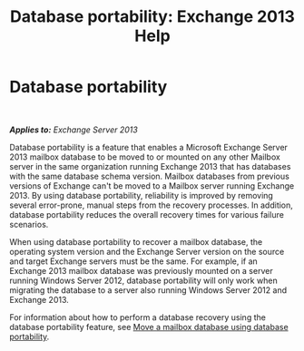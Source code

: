 ﻿---
title: 'Database portability: Exchange 2013 Help'
TOCTitle: Database portability
ms:assetid: 387b727a-ce51-4910-b5c4-613c693fa5bd
ms:mtpsurl: https://technet.microsoft.com/en-us/library/Dd876873(v=EXCHG.150)
ms:contentKeyID: 50873792
ms.date: 01/30/2017
mtps_version: v=EXCHG.150
---

# Database portability

 

_**Applies to:** Exchange Server 2013_


Database portability is a feature that enables a Microsoft Exchange Server 2013 mailbox database to be moved to or mounted on any other Mailbox server in the same organization running Exchange 2013 that has databases with the same database schema version. Mailbox databases from previous versions of Exchange can't be moved to a Mailbox server running Exchange 2013. By using database portability, reliability is improved by removing several error-prone, manual steps from the recovery processes. In addition, database portability reduces the overall recovery times for various failure scenarios.

When using database portability to recover a mailbox database, the operating system version and the Exchange Server version on the source and target Exchange servers must be the same. For example, if an Exchange 2013 mailbox database was previously mounted on a server running Windows Server 2012, database portability will only work when migrating the database to a server also running Windows Server 2012 and Exchange 2013.

For information about how to perform a database recovery using the database portability feature, see [Move a mailbox database using database portability](move-a-mailbox-database-using-database-portability-exchange-2013-help.md).

